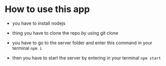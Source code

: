 # How to use this app

- you have to install nodejs

- thing you have to clone the repo by using git clone <link>

- you have to go to the server folder and enter this command in your terminal ```npm i```
- then you have to start the server by entering in your terminal ```npm start```
